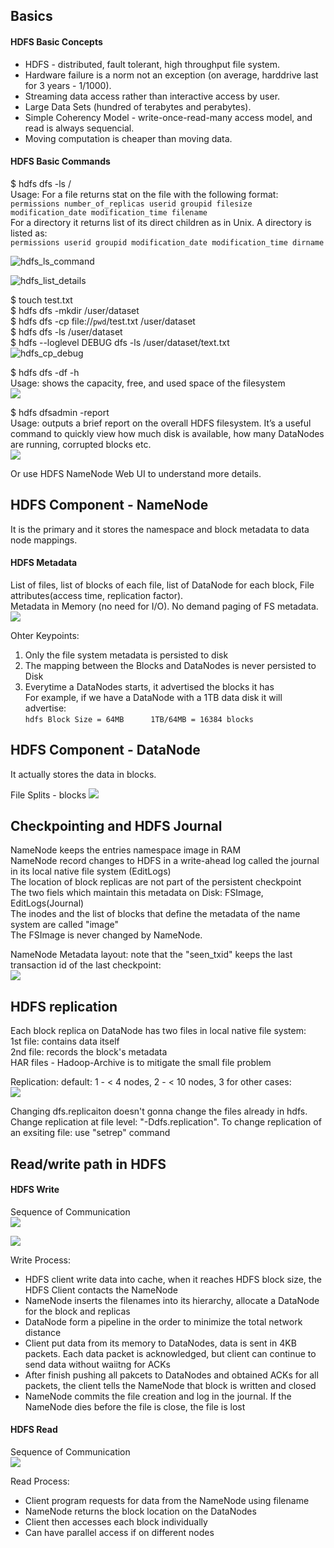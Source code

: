 ## Basics

#### HDFS Basic Concepts
- HDFS - distributed, fault tolerant, high throughput file system.
- Hardware failure is a norm not an exception (on average, harddrive last for 3 years - 1/1000).
- Streaming data access rather than interactive access by user.
- Large Data Sets (hundred of terabytes and perabytes).
- Simple Coherency Model - write-once-read-many access model, and read is always sequencial.
- Moving computation is cheaper than moving data.

#### HDFS Basic Commands
$ hdfs dfs -ls / <br/>
Usage: 
For a file returns stat on the file with the following format: <br/>
```permissions number_of_replicas userid groupid filesize modification_date modification_time filename ```<br/>
For a directory it returns list of its direct children as in Unix. A directory is listed as: <br/>
```permissions userid groupid modification_date modification_time dirname ```

![hdfs_ls_command](https://github.com/CorrineTan/Understanding-Hadoop-with-AWS-EMR/blob/main/Image/hdfs_ls_command.png)

![hdfs_list_details](https://github.com/CorrineTan/Understanding-Hadoop-with-AWS-EMR/blob/main/Image/hdfs_list_details.png)

$ touch test.txt<br/>
$ hdfs dfs -mkdir /user/dataset<br/>
$ hdfs dfs -cp file://`pwd`/test.txt /user/dataset<br/>
$ hdfs dfs -ls /user/dataset<br/>
$ hdfs --loglevel DEBUG dfs -ls /user/dataset/text.txt<br/>
![hdfs_cp_debug](https://github.com/CorrineTan/Understanding-Hadoop-with-AWS-EMR/blob/main/Image/hdfs_cp_debug.png)

$ hdfs dfs -df -h <br/>
Usage: shows the capacity, free, and used space of the filesystem<br/>
<img src="https://github.com/CorrineTan/Understanding-Hadoop-with-AWS-EMR/blob/main/Image/hdfs_df_h.png">

$ hdfs dfsadmin -report <br/>
Usage: outputs a brief report on the overall HDFS filesystem. It’s a useful command to quickly view how much disk is available, how many DataNodes are running, corrupted blocks etc. <br/>
<img src="https://github.com/CorrineTan/Understanding-Hadoop-with-AWS-EMR/blob/main/Image/hdfs_dfsadmin_report.png">

Or use HDFS NameNode Web UI to understand more details.

## HDFS Component - NameNode
It is the primary and it stores the namespace and block metadata to data node mappings.

#### HDFS Metadata
List of files, list of blocks of each file, list of DataNode for each block, File attributes(access time, replication factor). <br/>
Metadata in Memory (no need for I/O). No demand paging of FS metadata.
<img src="https://github.com/CorrineTan/Understanding-Hadoop-with-AWS-EMR/blob/main/Image/hdfs_architecture.png">

Ohter Keypoints:
1. Only the file system metadata is persisted to disk<br/>
2. The mapping between the Blocks and DataNodes is never persisted to Disk<br/>
3. Everytime a DataNodes starts, it advertised the blocks it has<br/>
For example, if we have a DataNode with a 1TB data disk it will advertise: <br/>
```hdfs Block Size = 64MB      1TB/64MB = 16384 blocks```

## HDFS Component - DataNode
It actually stores the data in blocks.

File Splits - blocks
<img src="https://github.com/CorrineTan/Understanding-Hadoop-with-AWS-EMR/blob/main/Image/hdfs_blocks.png">

## Checkpointing and HDFS Journal
NameNode keeps the entries namespace image in RAM<br/>
NameNode record changes to HDFS in a write-ahead log called the journal in its local native file system (EditLogs) <br/>
The location of block replicas are not part of the persistent checkpoint<br/>
The two fiels which maintain this metadata on Disk: FSImage, EditLogs(Journal)<br/>
The inodes and the list of blocks that define the metadata of the name system are called "image"<br/>
The FSImage is never changed by NameNode.

NameNode Metadata layout: note that the "seen_txid" keeps the last transaction id of the last checkpoint:<br/>
<img src="https://github.com/CorrineTan/Understanding-Hadoop-with-AWS-EMR/blob/main/Image/hdfs_nn_metadata.png">

## HDFS replication
Each block replica on DataNode has two files in local native file system: <br/>
1st file: contains data itself <br/>
2nd file: records the block's metadata<br/>
HAR files - Hadoop-Archive is to mitigate the small file problem

Replication: default: 1 - < 4 nodes, 2 - < 10 nodes, 3 for other cases: <br/>
<img src="https://github.com/CorrineTan/Understanding-Hadoop-with-AWS-EMR/blob/main/Image/hdfs_blocks_replication.png">

Changing dfs.replicaiton doesn't gonna change the files already in hdfs. Change replication at file level: "-Ddfs.replication". To change replication of an exsiting file: use "setrep" command

## Read/write path in HDFS
#### HDFS Write 
Sequence of Communication<br/>
<img src="https://github.com/CorrineTan/Understanding-Hadoop-with-AWS-EMR/blob/main/Image/hdfs_write.png">

<img src="https://github.com/CorrineTan/Understanding-Hadoop-with-AWS-EMR/blob/main/Image/hdfs_write_dn.png">

Write Process:<br/>
 - HDFS client write data into cache, when it reaches HDFS block size, the HDFS Client contacts the NameNode
 - NameNode inserts the filenames into its hierarchy, allocate a DataNode for the block and replicas
 - DataNode form a pipeline in the order to minimize the total network distance 
 - Client put data from its memory to DataNodes, data is sent in 4KB packets. Each data packet is acknowledged, but client can continue to send data without waiitng for ACKs
 - After finish pushing all pakcets to DataNodes and obtained ACKs for all packets, the client tells the NameNode that block is written and closed
 - NameNode commits the file creation and log in the journal. If the NameNode dies before the file is close, the file is lost

#### HDFS Read
Sequence of Communication<br/>
<img src="https://github.com/CorrineTan/Understanding-Hadoop-with-AWS-EMR/blob/main/Image/hdfs_read.png">

Read Process:<br/>
 - Client program requests for data from the NameNode using filename
 - NameNode returns the block location on the DataNodes
 - Client then accesses each block individually
 - Can have parallel access if on different nodes